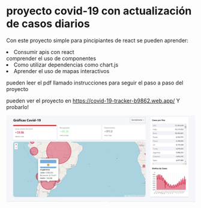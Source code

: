 <h1>proyecto covid-19 con actualización de casos diarios</h1>
<p>Con este proyecto simple para pincipiantes de react se pueden aprender:</p>
<li>Consumir apis con react</li
  <li>comprender el uso de componentes</li>
  <li>Como utilizar dependencias como chart.js</li>
  <li>Aprender el uso de mapas interactivos</li>
  
 <p>pueden leer el pdf llamado instrucciones para seguir el paso a paso del proyecto</p>
 

<span> pueden ver el proyecto en </span><a href="https://covid-19-tracker-b9862.web.app/" target="_blank">https://covid-19-tracker-b9862.web.app/  </a> <span> Y probarlo! </span>


<img align="center" src="https://github.com/deza395/covid-tracker/blob/main/covid-tracker.png?raw=true"/>
